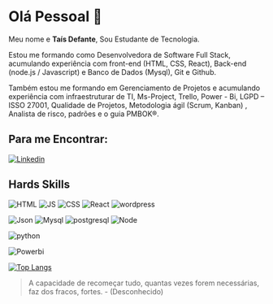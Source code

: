 # Olá Pessoal 👋

Meu nome e **Taís Defante**, Sou Estudante de Tecnologia.

Estou me formando como Desenvolvedora de Software Full Stack, acumulando experiência com front-end (HTML, CSS, React), Back-end (node.js / Javascript) e Banco de Dados (Mysql), Git e Github.

Também estou me formando em Gerenciamento de Projetos e acumulando experiência com infraestruturar de TI, Ms-Project, Trello, Power - Bi, LGPD – ISSO 27001, Qualidade de Projetos, Metodologia ágil (Scrum, Kanban) , Analista de risco, padrões e o guia  PMBOK®.

## Para me Encontrar:

[![Linkedin](https://img.shields.io/badge/LinkedIn-0077B5?style=for-the-badge&logo=linkedin&logoColor=white)](https://www.linkedin.com/in/ta%C3%ADs-defante-54533165/)

## Hards Skills
![HTML](https://img.shields.io/badge/HTML5-E34F26?style=for-the-badge&logo=html5&logoColor=white)
![JS](https://img.shields.io/badge/JavaScript-323330?style=for-the-badge&logo=javascript&logoColor=F7DF1E)
![CSS](https://img.shields.io/badge/CSS3-1572B6?style=for-the-badge&logo=css3&logoColor=white)
![React](https://img.shields.io/badge/React-20232A?style=for-the-badge&logo=react&logoColor=61DAFB)
![wordpress](https://img.shields.io/badge/Wordpress-21759B?style=for-the-badge&logo=wordpress&logoColor=white)

![Json](https://img.shields.io/badge/json-5E5C5C?style=for-the-badge&logo=json&logoColor=white)
![Mysql](https://img.shields.io/badge/MySQL-005C84?style=for-the-badge&logo=mysql&logoColor=white)
![postgresql](https://img.shields.io/badge/PostgreSQL-316192?style=for-the-badge&logo=postgresql&logoColor=white)
![Node](https://img.shields.io/badge/Node%20js-339933?style=for-the-badge&logo=nodedotjs&logoColor=white)

![python]([https://img.shields.io/badge/Python-FFD43B?style=for-the-badge&logo=python&logoColor=blue)

![Powerbi](https://img.shields.io/badge/PowerBI-F2C811?style=for-the-badge&logo=Power%20BI&logoColor=white)


[![Top Langs](https://github-readme-stats.vercel.app/api/top-langs/?username=taisadefante)]([https://github.com/anuraghazra/github-readme-stats](https://github.com/taisadefante))

> A capacidade de recomeçar tudo, quantas vezes forem necessárias, faz dos fracos, fortes. - (Desconhecido)
